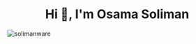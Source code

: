 <h1 align="center">Hi 👋, I'm Osama Soliman</h1>
<p align="left"> <img src="https://komarev.com/ghpvc/?username=solimanware&label=Profile%20views&color=0e75b6&style=flat" alt="solimanware" /> </p>

